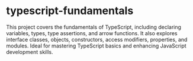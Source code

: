 # typescript-fundamentals
This project covers the fundamentals of TypeScript, including declaring variables, types, type assertions, and arrow functions. It also explores interface classes, objects, constructors, access modifiers, properties, and modules. Ideal for mastering TypeScript basics and enhancing JavaScript development skills.
